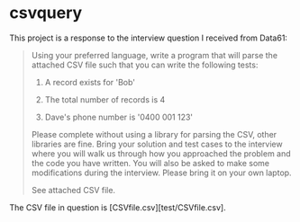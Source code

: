 # csvquery
This project is a response to the interview question I received from Data61:

> Using your preferred language, write a program that will parse the attached CSV file such that you can write the following tests:
> 
> 1) A record exists for 'Bob'
> 
> 2) The total number of records is 4
> 
> 3) Dave's phone number is '0400 001 123'
> 
> Please complete without using a library for parsing the CSV, other libraries are fine. Bring your solution and test cases to the interview where you will walk us through how you approached the problem and the code you have written. You will also be asked to make some modifications during the interview. Please bring it on your own laptop.
> 
> See attached CSV file.

The CSV file in question is [CSVfile.csv][test/CSVfile.csv].
